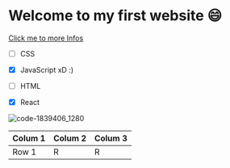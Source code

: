 # Welcome to my first website 😄


[Click me to more Infos](https://google.com)

- [ ] CSS

- [x] JavaScript xD :)
- [ ] HTML
- [x] React

![code-1839406_1280](https://github.com/PhilZa92/First-Repository/assets/147039345/2918a8df-6388-43df-b735-b7591b94097b)


| Colum 1 | Colum 2 | Colum 3 |
|---------|---------|---------|
| Row 1   |  R      |  R      |

